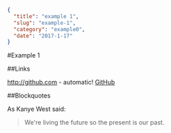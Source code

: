 ```json
{
  "title": "example 1",
  "slug": "example-1",
  "category": "example0",
  "date": "2017-1-17"
}
```
#Example 1

##Links

http://github.com - automatic!
[GitHub](http://github.com)

##Blockquotes

As Kanye West said:

> We're living the future so
> the present is our past.

